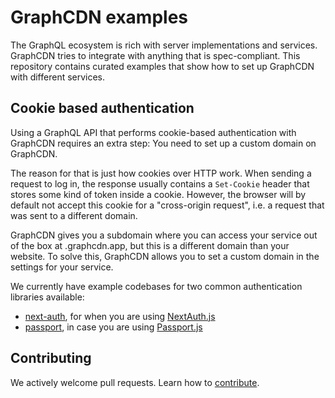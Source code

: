 # GraphCDN examples

The GraphQL ecosystem is rich with server implementations and services.
GraphCDN tries to integrate with anything that is spec-compliant. This
repository contains curated examples that show how to set up GraphCDN
with different services.

## Cookie based authentication

Using a GraphQL API that performs cookie-based authentication with GraphCDN requires an extra step: You need to set up a custom domain on GraphCDN.

The reason for that is just how cookies over HTTP work. When sending a request to log in, the response usually contains a `Set-Cookie` header that stores some kind of token inside a cookie. However, the browser will by default not accept this cookie for a "cross-origin request", i.e. a request that was sent to a different domain.

GraphCDN gives you a subdomain where you can access your service out of the box at <service-name>.graphcdn.app, but this is a different domain than your website. To solve this, GraphCDN allows you to set a custom domain in the settings for your service.

We currently have example codebases for two common authentication libraries available:

- [next-auth](./next-auth), for when you are using [NextAuth.js](https://next-auth.js.org/)
- [passport](./passport-auth), in case you are using [Passport.js](http://www.passportjs.org/)

## Contributing

We actively welcome pull requests. Learn how to [contribute](./.github/CONTRIBUTING.md).
